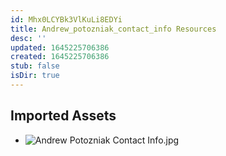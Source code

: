 ```yaml
---
id: Mhx0LCYBk3VlKuLi8EDYi
title: Andrew_potozniak_contact_info Resources
desc: ''
updated: 1645225706386
created: 1645225706386
stub: false
isDir: true
---
```

## Imported Assets
- ![Andrew Potozniak Contact Info.jpg](/assets/andrew-potozniak-contact-info.jpg)
